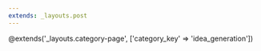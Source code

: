 ```yaml
---
extends: _layouts.post
---
```

@extends('_layouts.category-page', ['category_key' => 'idea_generation'])
